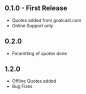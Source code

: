## 0.1.0 - First Release
* Quotes added from goalcast.com
* Online Support only

## 0.2.0
* Foramtting of quotes done

## 1.2.0
* Offline Quotes added
* Bug Fixes
